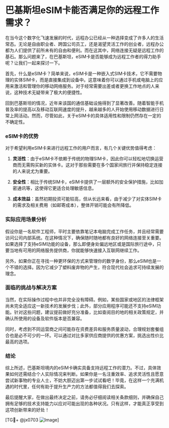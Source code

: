 # 巴基斯坦eSIM卡能否满足你的远程工作需求？

在当今这个数字化飞速发展的时代，远程办公已经从一种选择变成了许多人的生活常态。无论是自由职业者、跨国公司员工，还是渴望灵活工作的创业者，远程办公都为人们提供了前所未有的自由和便利。而在这其中，网络连接无疑是远程工作的基石。那么问题来了，在巴基斯坦，eSIM卡是否能够成为远程工作者的得力助手呢？让我们一起来探讨一下。

首先，什么是eSIM卡？简单来说，eSIM卡是一种嵌入式SIM卡技术，它不需要物理的实体SIM卡，而是直接集成到设备中。这意味着你可以通过手机或电脑上的应用来激活和管理你的移动网络服务。对于经常需要出差或者更换工作地点的人来说，这种技术无疑带来了极大的便捷性。

回到巴基斯坦的情况，近年来该国的通信基础设施得到了显著改善。随着智能手机普及率的提高以及移动互联网速度的提升，越来越多的人开始使用移动数据进行日常上网活动。然而，尽管如此，关于eSIM卡的具体适用性和限制仍然存在一定的不确定性。

### eSIM卡的优势

对于希望利用eSIM卡来进行远程工作的用户而言，有几个关键优势值得考虑：

1. **灵活性**：由于eSIM卡不依赖于传统的物理SIM卡，因此你可以轻松地切换运营商而无需购买新的实体卡。这对于那些需要在多个国家间旅行并保持稳定连接的人来说尤为重要。
   
2. **安全性**：相比于传统SIM卡，eSIM卡提供了一层额外的安全保护措施，比如加密通讯等，这使得它更适合处理敏感信息。

3. **成本效益**：虽然初期投资可能较高，但从长远来看，由于减少了对实体SIM卡的需求及相关费用（如邮寄成本），整体开销可能会有所降低。

### 实际应用场景分析

假设你是一名软件工程师，平时主要依靠笔记本电脑完成工作任务，并且经常需要访问公司内部系统。在这种情况下，确保随时随地都有良好的网络连接至关重要。如果选择了支持eSIM功能的设备，那么即便身处偏远地区或是国际旅行途中，只要当地有可用的网络服务提供商，你就能够快速接入互联网继续工作。

另外，如果你正在寻找一种更环保的方式来管理你的数字身份，那么eSIM也是一个不错的选择。因为它减少了塑料废弃物的产生，符合现代社会追求可持续发展的理念。

### 面临的挑战与解决方案

当然，在实际操作过程中也并非完全没有障碍。例如，某些国家或地区的法律框架尚未完全适应这一新技术的发展步伐；此外，部分应用程序可能还不支持eSIM功能。针对这些问题，建议提前做好充分准备，比如查阅目的地的相关政策规定，并确认所使用的设备及软件版本是否兼容。

同时，考虑到不同运营商之间可能存在资费差异和服务质量波动，合理规划套餐组合也是必不可少的一环。可以通过对比多家供应商提供的优惠方案，挑选出性价比最高的选项。

### 结论

综上所述，巴基斯坦境内的eSIM卡确实具备支持远程工作的潜力。不过，具体效果如何还需结合个人实际情况来判断。如果你是一名注重效率、追求灵活性且愿意尝试新事物的专业人士，不妨大胆迈出第一步试试看吧！毕竟，在这样一个充满机遇的时代里，任何有助于提升生产力的方法都值得我们去探索。

最后提醒大家，在做出最终决定之前，请务必仔细阅读相关条款细则，并确保自己拥有足够的技术支持能力以应对可能出现的各种状况。只有这样，才能真正享受到这项创新带来的好处！

[TG💪+ @jx0703 ![Image](https://github.com/user-attachments/assets/dbca1d08-cadb-493c-b0ec-ad6f7a83f270)]